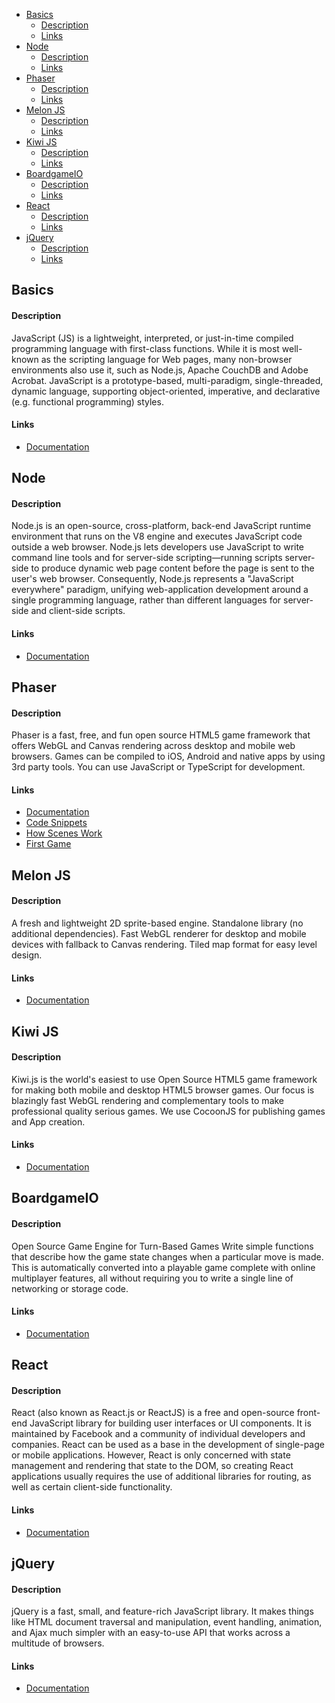 - [Basics](#basics)
    - [Description](#description)
    - [Links](#links)
- [Node](#node)
    - [Description](#description-1)
    - [Links](#links-1)
- [Phaser](#phaser)
    - [Description](#description-2)
    - [Links](#links-2)
- [Melon JS](#melon-js)
    - [Description](#description-3)
    - [Links](#links-3)
- [Kiwi JS](#kiwi-js)
    - [Description](#description-4)
    - [Links](#links-4)
- [BoardgameIO](#boardgameio)
    - [Description](#description-5)
    - [Links](#links-5)
- [React](#react)
    - [Description](#description-6)
    - [Links](#links-6)
- [jQuery](#jquery)
    - [Description](#description-7)
    - [Links](#links-7)
 
 
 
 
 
 
 
 
 
 
 
 
 
 
## Basics
#### Description
JavaScript (JS) is a lightweight, interpreted, or just-in-time compiled programming language with first-class functions. While it is most well-known as the scripting language for Web pages, many non-browser environments also use it, such as Node.js, Apache CouchDB and Adobe Acrobat. JavaScript is a prototype-based, multi-paradigm, single-threaded, dynamic language, supporting object-oriented, imperative, and declarative (e.g. functional programming) styles.
#### Links
- [Documentation](https://developer.mozilla.org/en-US/docs/Web/JavaScript)
 
## Node
#### Description
Node.js is an open-source, cross-platform, back-end JavaScript runtime environment that runs on the V8 engine and executes JavaScript code outside a web browser. Node.js lets developers use JavaScript to write command line tools and for server-side scripting—running scripts server-side to produce dynamic web page content before the page is sent to the user's web browser. Consequently, Node.js represents a "JavaScript everywhere" paradigm, unifying web-application development around a single programming language, rather than different languages for server-side and client-side scripts.
#### Links
- [Documentation](https://nodejs.org/en/docs/)
 
## Phaser
#### Description
Phaser is a fast, free, and fun open source HTML5 game framework that offers WebGL and Canvas rendering across desktop and mobile web browsers. Games can be compiled to iOS, Android and native apps by using 3rd party tools. You can use JavaScript or TypeScript for development.
#### Links
- [Documentation](https://photonstorm.github.io/phaser3-docs/)
- [Code Snippets](http://labs.phaser.io/)
- [How Scenes Work](https://github.com/jdotrjs/phaser-guides/blob/master/Basics/Part3.md)
- [First Game](https://gamedevacademy.org/phaser-3-tutorial/#Learn_by_making_your_first_game)

## Melon JS
#### Description
A fresh and lightweight 2D sprite-based engine. Standalone library (no additional dependencies). Fast WebGL renderer for desktop and mobile devices with fallback to Canvas rendering. Tiled map format for easy level design.
#### Links
- [Documentation](http://melonjs.github.io/tutorial-platformer/)
 
## Kiwi JS
#### Description
Kiwi.js is the world's easiest to use Open Source HTML5 game framework for making both mobile and desktop HTML5 browser games. Our focus is blazingly fast WebGL rendering and complementary tools to make professional quality serious games. We use CocoonJS for publishing games and App creation.
#### Links
- [Documentation](http://www.kiwijs.org/api/)

## BoardgameIO
#### Description
Open Source Game Engine for Turn-Based Games
Write simple functions that describe how the game state changes when a particular move is made. This is automatically converted into a playable game complete with online multiplayer features, all without requiring you to write a single line of networking or storage code.
#### Links
- [Documentation](https://boardgame.io/documentation/#/)
 
## React
#### Description
React (also known as React.js or ReactJS) is a free and open-source front-end JavaScript library for building user interfaces or UI components. It is maintained by Facebook and a community of individual developers and companies. React can be used as a base in the development of single-page or mobile applications. However, React is only concerned with state management and rendering that state to the DOM, so creating React applications usually requires the use of additional libraries for routing, as well as certain client-side functionality.
#### Links
- [Documentation](https://reactjs.org/docs/getting-started.html)
 
## jQuery
#### Description
jQuery is a fast, small, and feature-rich JavaScript library. It makes things like HTML document traversal and manipulation, event handling, animation, and Ajax much simpler with an easy-to-use API that works across a multitude of browsers.
#### Links
- [Documentation](https://api.jquery.com/)
